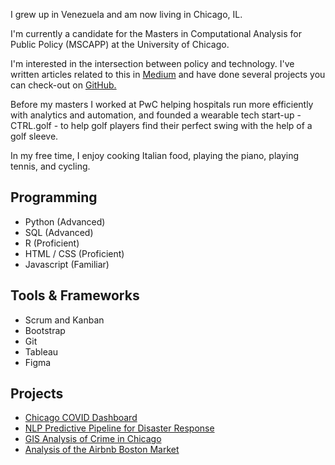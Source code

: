 I grew up in Venezuela and am now living in Chicago, IL.  

I'm currently a candidate for the Masters in Computational Analysis for Public Policy (MSCAPP) at the University of Chicago. 

I'm interested in the intersection between policy and technology. I've written articles related to this in [Medium](https://medium.com/weekly-acumen) and have done several projects you can check-out on [GitHub.](https://github.com/acrucetta?tab=repositories)  

Before my masters I worked at PwC helping hospitals run more efficiently with analytics and automation, and founded a wearable tech start-up - CTRL.golf - to help golf players find their perfect swing with the help of a golf sleeve.  

In my free time, I enjoy cooking Italian food, playing the piano, playing tennis, and cycling.

## Programming
*   Python (Advanced)
*   SQL (Advanced)
*   R (Proficient)
*   HTML / CSS (Proficient)
*   Javascript (Familiar)

## Tools & Frameworks
*   Scrum and Kanban
*   Bootstrap
*   Git
*   Tableau
*   Figma

## Projects

*   [Chicago COVID Dashboard](https://github.com/acrucetta/chicago_COVID_app)
*   [NLP Predictive Pipeline for Disaster Response](https://github.com/acrucetta/disaster_response_pipeline)
*   [GIS Analysis of Crime in Chicago](https://github.com/acrucetta/adverse_childhood_exp_chicago)
*   [Analysis of the Airbnb Boston Market](https://github.com/acrucetta/airbnb_boston)